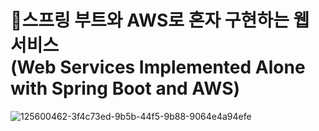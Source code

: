 <h1>📖스프링 부트와 AWS로 혼자 구현하는 웹 서비스 <br>(Web Services Implemented Alone with Spring Boot and AWS)</h1>


![125600462-3f4c73ed-9b5b-44f5-9b88-9064e4a94efe](https://github.com/tjdgus903/stormStudy1/assets/158554431/6e183e39-1e9b-42d9-ade9-f24f169f6fc4)
